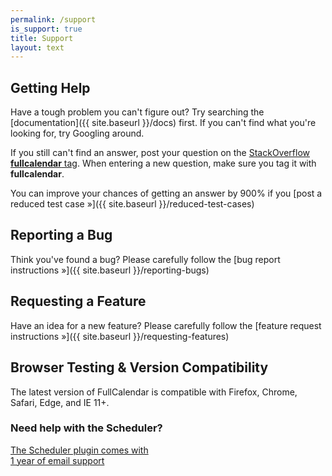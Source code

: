 ```yaml
---
permalink: /support
is_support: true
title: Support
layout: text
---
```


<div class='sidenote-layout'>
<div class='sidenote-layout__main' markdown='1'>

## Getting Help

Have a tough problem you can't figure out? Try searching the [documentation]({{ site.baseurl }}/docs) first. If you can't find what you're looking for, try Googling around.

If you still can't find an answer, post your question on the [StackOverflow **fullcalendar** tag](http://stackoverflow.com/questions/tagged/fullcalendar'). When entering a new question, make sure you tag it with **fullcalendar**.

You can improve your chances of getting an answer by 900% if you [post a reduced test case &raquo;]({{ site.baseurl }}/reduced-test-cases)

## Reporting a Bug

Think you've found a bug? Please carefully follow the [bug report instructions &raquo;]({{ site.baseurl }}/reporting-bugs)

## Requesting a Feature

Have an idea for a new feature? Please carefully follow the [feature request instructions &raquo;]({{ site.baseurl }}/requesting-features)

## Browser Testing & Version Compatibility

The latest version of FullCalendar is compatible with Firefox, Chrome, Safari, Edge, and IE 11+.

</div>
<div class='sidenote-layout__sidenote' markdown='1'>

### Need help with the Scheduler?

<a href='{{ site.baseurl }}/scheduler/purchase'>
  The Scheduler plugin comes with<br />1 year of email support
</a>

</div>
</div>
